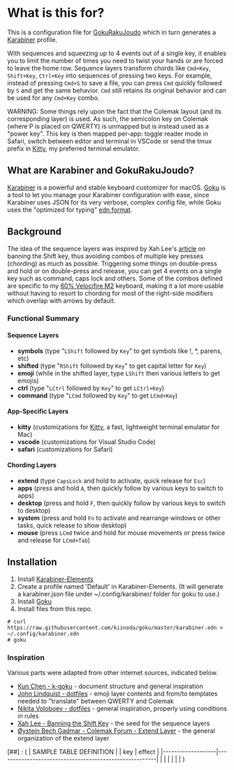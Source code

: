 # What is this for?

This is a configuration file for [GokuRakuJoudo](https://github.com/yqrashawn/GokuRakuJoudo) which in turn generates a [Karabiner](https://pqrs.org/osx/karabiner/) profile.

With sequences and squeezing up to 4 events out of a single key, it enables you to limit the number of times you need to twist your hands or are forced to leave the home row. Sequence layers transform chords like `Cmd+Key`, `Shift+Key`, `Ctrl+Key` into sequences of pressing two keys. For example, instead of pressing `Cmd+S` to save a file, you can press `Cmd` quickly followed by `S` and get the same behavior. `Cmd` still retains its original behavior and can be used for any `Cmd+Key` combo.

WARNING: Some things rely upon the fact that the Colemak layout (and its corresponding layer) is used. As such, the semicolon key on Colemak (where P is placed on QWERTY) is unmapped but is instead used as a "power key". This key is then mapped per-app: toggle reader mode in Safari, switch between editor and terminal in VSCode or send the tmux prefix in [Kitty](https://sw.kovidgoyal.net/kitty/index.html), my preferred terminal emulator.

## What are Karabiner and GokuRakuJoudo?

[Karabiner](https://pqrs.org/osx/karabiner/) is a powerful and stable keyboard customizer for macOS. [Goku](https://github.com/yqrashawn/GokuRakuJoudo) is a tool to let you manage your Karabiner configuration with ease, since Karabiner uses JSON for its very verbose, complex config file, while Goku uses the "optimized for typing" [edn format](https://github.com/edn-format/edn).


## Background

The idea of the sequence layers was inspired by Xah Lee's [article](http://xahlee.info/kbd/banish_shift_key.html) on banning the Shift key, thus avoiding combos of multiple key presses (chording) as much as possible. Triggering some things on double-press and hold or on double-press and release, you can get 4 events on a single key such as command, caps lock and others. Some of the combos defined are specific to my [60% Velocifire M2](https://www.velocifiretech.com/product/m2-wireless-mechanical-keyboard/) keyboard, making it a lot more usable without having to resort to chording for most of the right-side modifiers which overlap with arrows by default.

### Functional Summary

#### Sequence Layers

- **symbols** (type "`LShift` followed by `Key`" to get symbols like !, *, parens, etc)
- **shifted** (type "`RShift` followed by `Key`" to get capital letter for `Key`)
- **emoji** (while in the shifted layer, type `LShift` then various letters to get emojis)
- **ctrl** (type "`LCtrl` followed by `Key`" to get `LCtrl+Key`)
- **command** (type "`LCmd` followed by `Key`" to get `LCmd+Key`)

#### App-Specific Layers

- **kitty** (customizations for [Kitty](https://sw.kovidgoyal.net/kitty/index.html), a fast, lightweight terminal emulator for Mac)
- **vscode** (customizations for Visual Studio Code)
- **safari** (customizations for Safari)

#### Chording Layers

- **extend** (type `CapsLock` and hold to activate, quick release for `Esc`)
- **apps** (press and hold `A`, then quickly follow by various keys to switch to apps)
- **desktop** (press and hold `F`, then quickly follow by various keys to switch to desktop)
- **system** (press and hold `Fn` to activate and rearrange windows or other tasks, quick release to show desktop)
- **mouse** (press `LCmd` twice and hold for mouse movements or press twice and release for `LCmd+Tab`)

## Installation

1. Install [Karabiner-Elements](https://pqrs.org/osx/karabiner/)
2. Create a profile named 'Default' in Karabiner-Elements. (It will generate a karabiner.json file under ~/.config/karabiner/ folder for goku to use.)
3. Install [Goku](https://github.com/yqrashawn/GokuRakuJoudo)
4. Install files from this repo.

```shell
# curl https://raw.githubusercontent.com/kiinoda/goku/master/karabiner.edn > ~/.config/karabiner.edn
# goku
```

### Inspiration

Various parts were adapted from other internet sources, indicated below.

- [Kun Chen - k-goku](https://github.com/kchen0x/k-goku) - document structure and general inspiration
- [John Lindquist - dotfiles](https://github.com/johnlindquist/dotfiles) - emoji layer contents and from/to templates needed to "translate" between QWERTY and Colemak
- [Nikita Voloboev - dotfiles](https://github.com/nikitavoloboev/dotfiles) - general inspiration, properly using conditions in rules
- [Xah Lee - Banning the Shift Key](http://xahlee.info/kbd/banish_shift_key.html) - the seed for the sequence layers
- [Øystein Bech Gadmar - Colemak Forum - Extend Layer](https://forum.colemak.com/topic/2014-extend-extra-extreme/) - the general organization of the extend layer

[##] : (
| SAMPLE TABLE DEFINITION                                                    |
| key               | effect                                                 |
|-------------------|--------------------------------------------------------|
|                   |                                                        |
|                   |                                                        |
)

